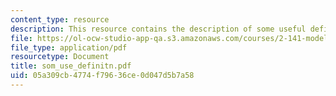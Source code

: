 ```yaml
---
content_type: resource
description: This resource contains the description of some useful definitions.
file: https://ol-ocw-studio-app-qa.s3.amazonaws.com/courses/2-141-modeling-and-simulation-of-dynamic-systems-fall-2006/05a309cb4774f79636ce0d047d5b7a58_som_use_definitn.pdf
file_type: application/pdf
resourcetype: Document
title: som_use_definitn.pdf
uid: 05a309cb-4774-f796-36ce-0d047d5b7a58
---
```

